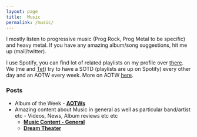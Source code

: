```yaml
---
layout: page
title:  Music
permalink: /music/
---
```


I mostly listen to progressive music (Prog Rock, Prog Metal to be specific) and heavy metal. If you have any amazing album/song suggestions, hit me up (mail/twitter).

I use Spotify, you can find lot of related playlists on my profile over [there](https://open.spotify.com/user/skrish18). We (me and [Tet](https://pranaydeep-af.github.io/)) try to have a SOTD (playlists are up on Spotify) every other day and an AOTW every week. More on AOTW [here](/music/aotw/).

### Posts
- Album of the Week - [**AOTWs**](/music/aotw/)
- Amazing content about Music in general as well as particular band/artist etc - Videos, News, Album reviews etc etc
  - [**Music Content - General**](/music/mscontent)
  - [**Dream Theater**](/music/dt)

